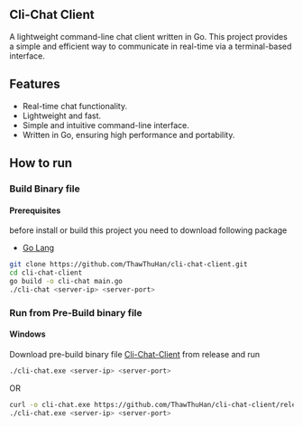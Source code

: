 ## Cli-Chat Client

A lightweight command-line chat client written in Go. This project provides a simple and efficient way to communicate in real-time via a terminal-based interface.

## Features
- Real-time chat functionality.
- Lightweight and fast.
- Simple and intuitive command-line interface.
- Written in Go, ensuring high performance and portability.

## How to run
### Build Binary file
#### Prerequisites
before install or build this project you need to download following package
- [Go Lang](https://go.dev/)

```sh
git clone https://github.com/ThawThuHan/cli-chat-client.git
cd cli-chat-client
go build -o cli-chat main.go
./cli-chat <server-ip> <server-port>
```

### Run from Pre-Build binary file
#### Windows
Download pre-build binary file [Cli-Chat-Client](https://github.com/ThawThuHan/cli-chat-client/releases/download/v1.0/cli-chat.exe) from release and run
```sh
./cli-chat.exe <server-ip> <server-port>
```
OR
```sh
curl -o cli-chat.exe https://github.com/ThawThuHan/cli-chat-client/releases/download/v1.0/cli-chat.exe
./cli-chat.exe <server-ip> <server-port>
```